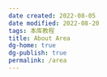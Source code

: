 ```yaml
---
date created: 2022-08-05
date modified: 2022-08-20
tags: 本库教程
title: About Area
dg-home: true
dg-publish: true
permalink: /area
---
```

